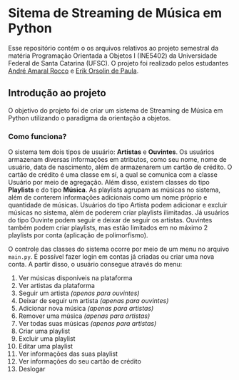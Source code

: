 # Sitema de Streaming de Música em Python

Esse repositório contém o os arquivos relativos ao projeto semestral da matéria Programação Orientada a Objetos I (INE5402) da Universidade Federal de Santa Catarina (UFSC). O projeto foi realizado pelos estudantes [André Amaral Rocco](https://github.com/andrerocco) e [Erik Orsolin de Paula](https://github.com/erikorsolin).

## Introdução ao projeto
O objetivo do projeto foi de criar um sistema de Streaming de Música em Python utilizando o paradigma da orientação a objetos. 

### Como funciona?
O sistema tem dois tipos de usuário: **Artistas** e **Ouvintes**. Os usuários armazenam diversas informações em atributos, como seu nome, nome de usuário, data de nascimento, além de armazenarem um cartão de crédito. O cartão de crédito é uma classe em sí, a qual se comunica com a classe Usuário por meio de agregação.
Além disso, existem classes do tipo **Playlists** e do tipo **Música**. As playlists agrupam as músicas no sistema, além de conterem informações adicionais como um nome próprio e quantidade de músicas.
Usuários do tipo Artista podem adicionar e excluir músicas no sistema, além de poderem criar playlists ilimitadas. Já usuários do tipo Ouvinte podem seguir e deixar de seguir os artistas. Ouvintes também podem criar playlists, mas estão limitados em no máximo 2 playlists por conta (aplicação de polimorfismo).

O controle das classes do sistema ocorre por meio de um menu no arquivo ```main.py```. É possível fazer login em contas já criadas ou criar uma nova conta. A partir disso, o usuário consegue através do menu: 
1. Ver músicas disponíveis na plataforma
2. Ver artistas da plataforma
3. Seguir um artista _(apenas para ouvintes)_
4. Deixar de seguir um artista _(apenas para ouvintes)_
5. Adicionar nova música _(apenas para artistas)_
6. Remover uma música _(apenas para artistas)_
7. Ver todas suas músicas _(apenas para artistas)_
8. Criar uma playlist
9. Excluir uma playlist
10. Editar uma playlist
11. Ver informações das suas playlist
12. Ver informações do seu cartão de crédito
13. Deslogar